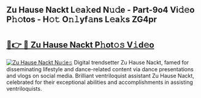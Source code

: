 ## Zu Hause Nackt L𝚎a𝚔ed N𝚞𝚍e - Part-9o4 Vi𝚍𝚎o P𝚑𝚘tos - H𝚘𝚝 O𝚗𝚕yf𝚊ns L𝚎a𝚔s ZG4pr

# <h2><a href="http://kf48ln.oniu.top/?m=Zu+Hause+Nackt">🔗👉 🔴 Zu Hause Nackt P𝚑ot𝚘𝚜 V𝚒d𝚎o</a></h2>

[![Zu Hause Nackt Nu𝚍e𝚜](https://i.imgur.com/0qMVB7G.gif)](http://kf48ln.oniu.top/?m=Zu+Hause+Nackt)
Digital trendsetter Zu Hause Nackt, famed for disseminating lifestyle and dance-related content via dance presentations and vlogs on social media. Brilliant ventriloquist assistant Zu Hause Nackt, celebrated for their exceptional abilities and accomplishments in assisting ventriloquists.  
